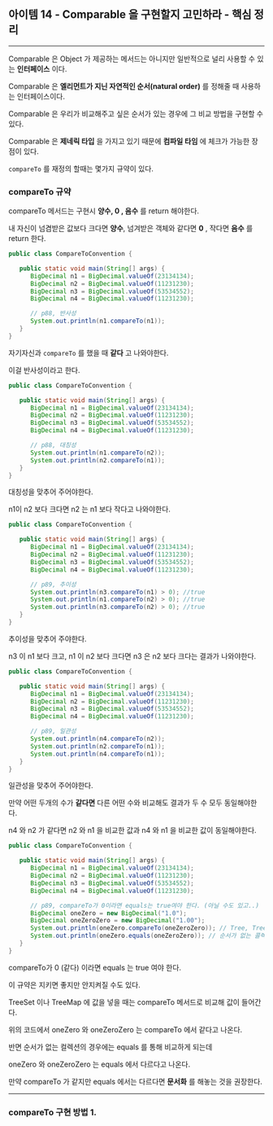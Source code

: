 
## 아이템 14 - Comparable 을 구현할지 고민하라 - 핵심 정리
---

Comparable 은 Object 가 제공하는 메서드는 아니지만 일반적으로 널리 사용할 수 있는 __인터페이스__ 이다.

Comparable 은 __엘리먼트가 지닌 자연적인 순서(natural order)__ 를 정해줄 때 사용하는 인터페이스이다.

Comparable 은 우리가 비교해주고 싶은 순서가 있는 경우에 그 비교 방법을 구현할 수 있다.

Comparable 은 __제네릭 타입__ 을 가지고 있기 때문에 __컴파일 타임__ 에 체크가 가능한 장점이 있다.

``compareTo`` 를 재정의 할때는 몇가지 규약이 있다.

### compareTo 규약

compareTo 메서드는 구현시 __양수, 0 , 음수__ 를 return 해야한다.

내 자신이 넘겸받은 값보다 크다면 __양수__, 넘겨받은 객체와 같다면 __0__ , 작다면 __음수__ 를 return 한다.

```java
public class CompareToConvention {

   public static void main(String[] args) {
      BigDecimal n1 = BigDecimal.valueOf(23134134);
      BigDecimal n2 = BigDecimal.valueOf(11231230);
      BigDecimal n3 = BigDecimal.valueOf(53534552);
      BigDecimal n4 = BigDecimal.valueOf(11231230);

      // p88, 반사성
      System.out.println(n1.compareTo(n1));
   }
}
```
자기자신과 ``compareTo`` 를 했을 때 __같다__ 고 나와야한다.

이걸 반사성이라고 한다.

```java
public class CompareToConvention {

   public static void main(String[] args) {
      BigDecimal n1 = BigDecimal.valueOf(23134134);
      BigDecimal n2 = BigDecimal.valueOf(11231230);
      BigDecimal n3 = BigDecimal.valueOf(53534552);
      BigDecimal n4 = BigDecimal.valueOf(11231230);

      // p88, 대칭성
      System.out.println(n1.compareTo(n2));
      System.out.println(n2.compareTo(n1));
   }
}
```
대칭성을 맞추어 주어야한다.

n1이 n2 보다 크다면 n2 는 n1 보다 작다고 나와야한다.

```java
public class CompareToConvention {

   public static void main(String[] args) {
      BigDecimal n1 = BigDecimal.valueOf(23134134);
      BigDecimal n2 = BigDecimal.valueOf(11231230);
      BigDecimal n3 = BigDecimal.valueOf(53534552);
      BigDecimal n4 = BigDecimal.valueOf(11231230);

      // p89, 추이성
      System.out.println(n3.compareTo(n1) > 0); //true
      System.out.println(n1.compareTo(n2) > 0); //true
      System.out.println(n3.compareTo(n2) > 0); //true
   }
}
```
추이성을 맞추어 주야한다.

n3 이 n1 보다 크고, n1 이 n2 보다 크다면 n3 은 n2 보다 크다는 결과가 나와야한다.

```java
public class CompareToConvention {

   public static void main(String[] args) {
      BigDecimal n1 = BigDecimal.valueOf(23134134);
      BigDecimal n2 = BigDecimal.valueOf(11231230);
      BigDecimal n3 = BigDecimal.valueOf(53534552);
      BigDecimal n4 = BigDecimal.valueOf(11231230);

      // p89, 일관성
      System.out.println(n4.compareTo(n2));
      System.out.println(n2.compareTo(n1));
      System.out.println(n4.compareTo(n1));
   }
}
```
일관성을 맞추어 주어야한다.

만약 어떤 두개의 수가 __같다면__ 다른 어떤 수와 비교해도 결과가 두 수 모두 동일해야한다.

n4 와 n2 가 같다면 n2 와 n1 을 비교한 값과 n4 와 n1 을 비교한 값이 동일해야한다.

```java
public class CompareToConvention {

   public static void main(String[] args) {
      BigDecimal n1 = BigDecimal.valueOf(23134134);
      BigDecimal n2 = BigDecimal.valueOf(11231230);
      BigDecimal n3 = BigDecimal.valueOf(53534552);
      BigDecimal n4 = BigDecimal.valueOf(11231230);

      // p89, compareTo가 0이라면 equals는 true여야 한다. (아닐 수도 있고..)
      BigDecimal oneZero = new BigDecimal("1.0");
      BigDecimal oneZeroZero = new BigDecimal("1.00");
      System.out.println(oneZero.compareTo(oneZeroZero)); // Tree, TreeMap
      System.out.println(oneZero.equals(oneZeroZero)); // 순서가 없는 콜렉션
   }
}
```
compareTo가 0 (같다) 이라면 equals 는 true 여야 한다. 

이 규약은 지키면 좋지만 안지켜질 수도 있다.

TreeSet 이나 TreeMap 에 값을 넣을 때는 compareTo 메서드로 비교해 값이 들어간다.

위의 코드에서 oneZero 와 oneZeroZero 는 compareTo 에서 같다고 나온다.

반면 순서가 없는 컬렉션의 경우에는 equals 를 통해 비교하게 되는데

oneZero 와 oneZeroZero 는 equals 에서 다르다고 나온다.

만약 compareTo 가 같지만 equals 에서는 다르다면 __문서화__ 를 해놓는 것을 권장한다.

---

### compareTo 구현 방법 1.

